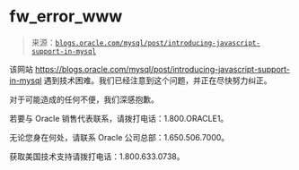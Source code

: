 <!--yml

类别：未分类

日期：2024-05-27 14:27:28

-->

# fw_error_www

> 来源：[`blogs.oracle.com/mysql/post/introducing-javascript-support-in-mysql`](https://blogs.oracle.com/mysql/post/introducing-javascript-support-in-mysql)

该网站 https://blogs.oracle.com/mysql/post/introducing-javascript-support-in-mysql 遇到技术困难。我们已经注意到这个问题，并正在尽快努力纠正。

对于可能造成的任何不便，我们深感抱歉。

若要与 Oracle 销售代表联系，请拨打电话：1.800.ORACLE1。

无论您身在何处，请联系 Oracle 公司总部：1.650.506.7000。

获取美国技术支持请拨打电话：1.800.633.0738。
